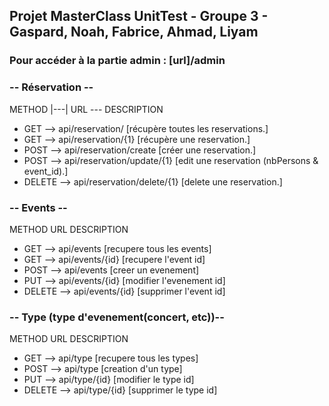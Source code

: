 ## Projet MasterClass UnitTest - Groupe 3 - Gaspard, Noah, Fabrice, Ahmad, Liyam



### __**Pour accéder à la partie admin : [url]/admin**__



### __**-- Réservation --**__

METHOD   |---|        URL             ---                   DESCRIPTION

* GET   -->          api/reservation/               [récupère toutes les reservations.]
* GET      -->       api/reservation/{1}               [récupère une reservation.]
* POST     -->      api/reservation/create            [créer une reservation.]
* POST      -->     api/reservation/update/{1}        [edit une reservation (nbPersons & event_id).]
* DELETE   -->    api/reservation/delete/{1}        [delete une reservation.]


### __**-- Events --**__

METHOD        URL            DESCRIPTION

* GET     -->      api/events        [recupere tous les events]
* GET      -->     api/events/{id}     [recupere l'event id]
* POST     -->     api/events        [creer un evenement]
* PUT       -->    api/events/{id}     [modifier l'evenement id]
* DELETE    -->    api/events/{id}     [supprimer l'event id]

### __**-- Type (type d'evenement(concert, etc))--**__

METHOD        URL            DESCRIPTION

* GET     -->      api/type        [recupere tous les types]
* POST     -->     api/type        [creation d'un type]
* PUT      -->     api/type/{id}        [modifier le type id]
* DELETE    -->    api/type/{id}        [supprimer le type id]
